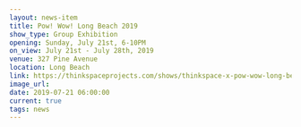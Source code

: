 ```yaml
---
layout: news-item
title: Pow! Wow! Long Beach 2019
show_type: Group Exhibition
opening: Sunday, July 21st, 6-10PM
on_view: July 21st - July 28th, 2019
venue: 327 Pine Avenue
location: Long Beach
link: https://thinkspaceprojects.com/shows/thinkspace-x-pow-wow-long-beach/show-pieces/
image_url:
date: 2019-07-21 06:00:00
current: true
tags: news 
---
```


